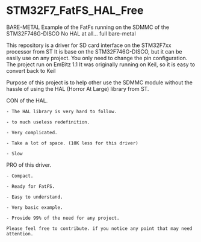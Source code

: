# STM32F7_FatFS_HAL_Free

BARE-METAL Example of the FatFs running on the SDMMC of the STM32F746G-DISCO No HAL at all... full bare-metal

This repository is a driver for SD card interface on the STM32F7xx processor from ST
It is base on the STM32F746G-DISCO, but it can be easily use on any project.
You only need to change the pin configuration.
The project run on EmBitz 1.1
It was originally running on Keil, so it is easy to convert back to Keil

Purpose of this project is to help other use the SDMMC module without the hassle of using the HAL (Horror At Large) library from ST.

CON of the HAL.
  
    - The HAL library is very hard to follow.
    
    - to much useless redefinition.
    
    - Very complicated.
    
    - Take a lot of space. (10K less for this driver)
    
    - Slow
    
 PRO of this driver.
 
    - Compact.
    
    - Ready for FatFS.
    
    - Easy to understand.
    
    - Very basic example.
    
    - Provide 99% of the need for any project.
    
    Please feel free to contribute. if you notice any point that may need attention.
